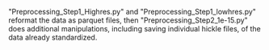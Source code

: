 "Preprocessing_Step1_Highres.py" and "Preprocessing_Step1_lowhres.py" reformat the data as parquet files, then "Preprocessing_Step2_1e-15.py" does additional manipulations, including saving individual hickle files, of the data already standardized.
